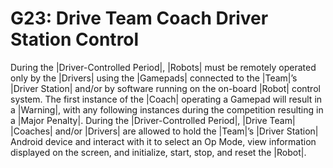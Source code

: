 # G23: Drive Team Coach Driver Station Control

During the |Driver-Controlled Period|, |Robots| must be remotely operated only
by the |Drivers| using the |Gamepads| connected to the |Team|’s |Driver Station|
and/or by software running on the on-board |Robot| control system. The first
instance of the |Coach| operating a Gamepad will result in a |Warning|, with
any following instances during the competition resulting in a |Major Penalty|.
During the |Driver-Controlled Period|, |Drive Team| |Coaches| and/or |Drivers|
are allowed to hold the |Team|’s |Driver Station| Android device and interact
with it to select an Op Mode, view information displayed on the screen, and
initialize, start, stop, and reset the |Robot|.
